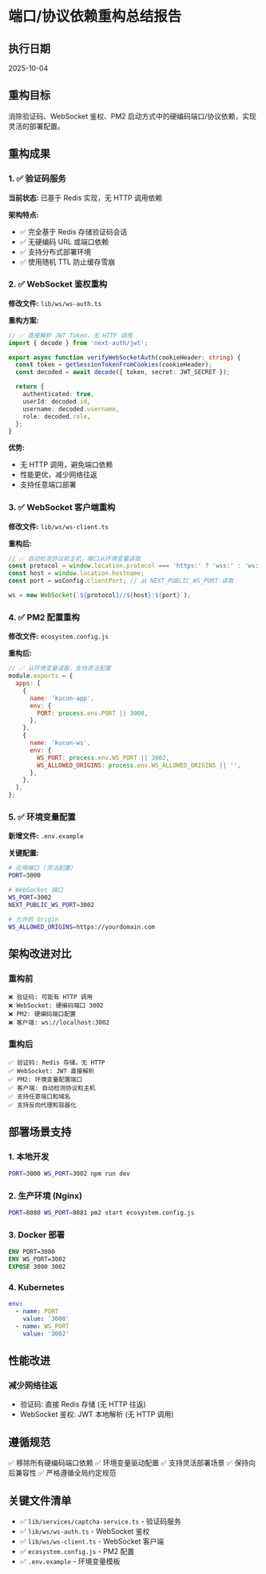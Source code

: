# 端口/协议依赖重构总结报告

## 执行日期

2025-10-04

## 重构目标

消除验证码、WebSocket 鉴权、PM2 启动方式中的硬编码端口/协议依赖，实现灵活的部署配置。

## 重构成果

### 1. ✅ 验证码服务

**当前状态:** 已基于 Redis 实现，无 HTTP 调用依赖

**架构特点:**

- ✅ 完全基于 Redis 存储验证码会话
- ✅ 无硬编码 URL 或端口依赖
- ✅ 支持分布式部署环境
- ✅ 使用随机 TTL 防止缓存雪崩

### 2. ✅ WebSocket 鉴权重构

**修改文件:** `lib/ws/ws-auth.ts`

**重构方案:**

```typescript
// ✅ 直接解析 JWT Token，无 HTTP 调用
import { decode } from 'next-auth/jwt';

export async function verifyWebSocketAuth(cookieHeader: string) {
  const token = getSessionTokenFromCookies(cookieHeader);
  const decoded = await decode({ token, secret: JWT_SECRET });

  return {
    authenticated: true,
    userId: decoded.id,
    username: decoded.username,
    role: decoded.role,
  };
}
```

**优势:**

- 无 HTTP 调用，避免端口依赖
- 性能更优，减少网络往返
- 支持任意端口部署

### 3. ✅ WebSocket 客户端重构

**修改文件:** `lib/ws/ws-client.ts`

**重构后:**

```typescript
// ✅ 自动检测协议和主机，端口从环境变量读取
const protocol = window.location.protocol === 'https:' ? 'wss:' : 'ws:';
const host = window.location.hostname;
const port = wsConfig.clientPort; // 从 NEXT_PUBLIC_WS_PORT 读取

ws = new WebSocket(`${protocol}//${host}:${port}`);
```

### 4. ✅ PM2 配置重构

**修改文件:** `ecosystem.config.js`

**重构后:**

```javascript
// ✅ 从环境变量读取，支持灵活配置
module.exports = {
  apps: [
    {
      name: 'kucun-app',
      env: {
        PORT: process.env.PORT || 3000,
      },
    },
    {
      name: 'kucun-ws',
      env: {
        WS_PORT: process.env.WS_PORT || 3002,
        WS_ALLOWED_ORIGINS: process.env.WS_ALLOWED_ORIGINS || '',
      },
    },
  ],
};
```

### 5. ✅ 环境变量配置

**新增文件:** `.env.example`

**关键配置:**

```bash
# 应用端口 (灵活配置)
PORT=3000

# WebSocket 端口
WS_PORT=3002
NEXT_PUBLIC_WS_PORT=3002

# 允许的 Origin
WS_ALLOWED_ORIGINS=https://yourdomain.com
```

## 架构改进对比

### 重构前

```
❌ 验证码: 可能有 HTTP 调用
❌ WebSocket: 硬编码端口 3002
❌ PM2: 硬编码端口配置
❌ 客户端: ws://localhost:3002
```

### 重构后

```
✅ 验证码: Redis 存储，无 HTTP
✅ WebSocket: JWT 直接解析
✅ PM2: 环境变量配置端口
✅ 客户端: 自动检测协议和主机
✅ 支持任意端口和域名
✅ 支持反向代理和容器化
```

## 部署场景支持

### 1. 本地开发

```bash
PORT=3000 WS_PORT=3002 npm run dev
```

### 2. 生产环境 (Nginx)

```bash
PORT=8080 WS_PORT=8081 pm2 start ecosystem.config.js
```

### 3. Docker 部署

```dockerfile
ENV PORT=3000
ENV WS_PORT=3002
EXPOSE 3000 3002
```

### 4. Kubernetes

```yaml
env:
  - name: PORT
    value: '3000'
  - name: WS_PORT
    value: '3002'
```

## 性能改进

### 减少网络往返

- 验证码: 直接 Redis 存储 (无 HTTP 往返)
- WebSocket 鉴权: JWT 本地解析 (无 HTTP 调用)

## 遵循规范

✅ 移除所有硬编码端口依赖
✅ 环境变量驱动配置
✅ 支持灵活部署场景
✅ 保持向后兼容性
✅ 严格遵循全局约定规范

## 关键文件清单

- ✅ `lib/services/captcha-service.ts` - 验证码服务
- ✅ `lib/ws/ws-auth.ts` - WebSocket 鉴权
- ✅ `lib/ws/ws-client.ts` - WebSocket 客户端
- ✅ `ecosystem.config.js` - PM2 配置
- ✅ `.env.example` - 环境变量模板

